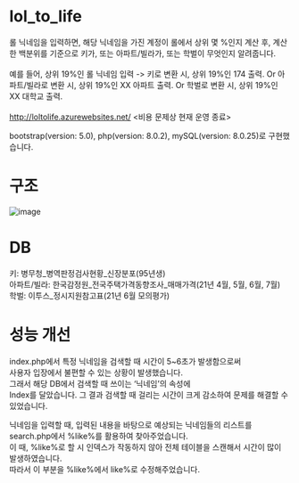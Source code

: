 # lol_to_life
롤 닉네임을 입력하면, 해당 닉네임을 가진 계정이 롤에서 상위 몇 %인지 계산 후, 계산한 백분위를 기준으로 키가, 또는 아파트/빌라가, 또는 학벌이 무엇인지 알려줍니다. </br></br>
예를 들어, 상위 19%인 롤 닉네임 입력 -> 키로 변환 시, 상위 19%인 174 출력. Or 아파트/빌라로 변환 시, 상위 19%인 XX 아파트 출력. Or 학벌로 변환 시, 상위 19%인 XX 대학교 출력. </br><br>
http://loltolife.azurewebsites.net/ <비용 문제상 현재 운영 종료>    
      
bootstrap(version: 5.0), php(version: 8.0.2), mySQL(version: 8.0.25)로 구현했습니다.      

# 구조</br>
![image](https://user-images.githubusercontent.com/67453494/143828063-f595b85a-4ea6-49a5-813b-5b51354564f6.png)

# DB</br>
키: 병무청_병역판정검사현황_신장분포(95년생)</br>
아파트/빌라: 한국감정원_전국주택가격동향조사_매매가격(21년 4월, 5월, 6월, 7월)<br>
학벌: 이투스_정시지원참고표(21년 6월 모의평가)<br>

# 성능 개선</br>
index.php에서 특정 닉네임을 검색할 때 시간이 5~6초가 발생함으로써 <br>
사용자 입장에서 불편할 수 있는 상황이 발생했습니다. <br>
그래서 해당 DB에서 검색할 때 쓰이는 ‘닉네임’의 속성에 <br>
Index를 달았습니다. 그 결과 검색할 때 걸리는 시간이 크게 감소하여 문제를 해결할 수 있었습니다.

닉네임을 입력할 때, 입력된 내용을 바탕으로 예상되는 닉네임들의 리스트를 <br>
search.php에서 %like%를 활용하여 찾아주었습니다. <br>
이 때, %like%로 할 시 인덱스가 작동하지 않아 전체 테이블을 스캔해서 시간이 많이 발생하였습니다. <br>
따라서 이 부분을 %like%에서 like%로 수정해주었습니다.


